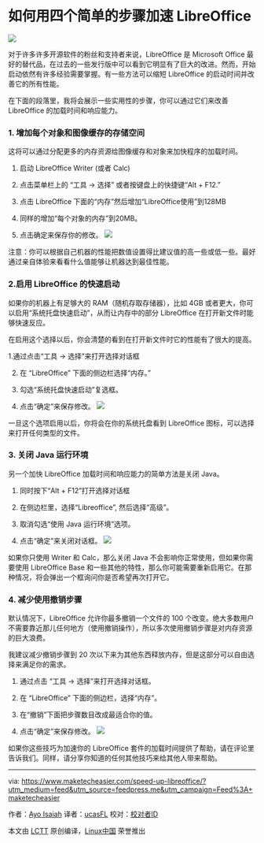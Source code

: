 

如何用四个简单的步骤加速 LibreOffice
====

![](https://maketecheasier-2d0f.kxcdn.com/assets/uploads/2016/08/speed-up-libreoffice-featured-2.jpg)


对于许多许多开源软件的粉丝和支持者来说，LibreOffice 是 Microsoft Office 最好的替代品，在过去的一些发行版中可以看到它明显有了巨大的改进。然而，开始启动依然有许多经验需要掌握。有一些方法可以缩短 LibreOffice 的启动时间并改善它的所有性能。

在下面的段落里，我将会展示一些实用性的步骤，你可以通过它们来改善 LibreOffice 的加载时间和响应能力。

### 1. 增加每个对象和图像缓存的存储空间

这将可以通过分配更多的内存资源给图像缓存和对象来加快程序的加载时间。

1. 启动 LibreOffice Writer (或者 Calc)

2. 点击菜单栏上的 “工具 -> 选择” 或者按键盘上的快捷键“Alt + F12.”

3. 点击 LibreOffice 下面的“内存”然后增加“LibreOffice使用”到128MB

4. 同样的增加“每个对象的内存”到20MB。

5. 点击确定来保存你的修改。
![](https://maketecheasier-2d0f.kxcdn.com/assets/uploads/2016/08/speed-up-libreoffice-step-1.png)


注意：你可以根据自己机器的性能把数值设置得比建议值的高一些或低一些。最好通过亲自体验来看看什么值能够让机器达到最佳性能。

### 2.启用 LibreOffice 的快速启动

如果你的机器上有足够大的 RAM（随机存取存储器），比如 4GB 或者更大，你可以启用“系统托盘快速启动”，从而让内存中的部分 LibreOffice 在打开新文件时能够快速反应。

在启用这个选择以后，你会清楚的看到在打开新文件时它的性能有了很大的提高。

1.通过点击“工具 -> 选择”来打开选择对话框

2. 在 “LibreOffice” 下面的侧边栏选择“内存。”

3. 勾选“系统托盘快速启动”复选框。

4. 点击“确定”来保存修改。
![](https://maketecheasier-2d0f.kxcdn.com/assets/uploads/2016/08/speed-up-libreoffice-2.png)


一旦这个选项启用以后，你将会在你的系统托盘看到 LibreOffice 图标，可以选择来打开任何类型的文件。

### 3. 关闭 Java 运行环境

另一个加快 LibreOffice 加载时间和响应能力的简单方法是关闭 Java。

1. 同时按下“Alt + F12”打开选择对话框

2. 在侧边栏里，选择“Libreoffice”, 然后选择“高级”。

3. 取消勾选“使用 Java 运行环境”选项。

4. 点击“确定”来关闭对话框。
![](https://maketecheasier-2d0f.kxcdn.com/assets/uploads/2016/08/speed-up-libreoffice-3.png)


如果你只使用 Writer 和 Calc，那么关闭 Java 不会影响你正常使用，但如果你需要使用 LibreOffice Base 和一些其他的特性，那么你可能需要重新启用它。在那种情况，将会弹出一个框询问你是否希望再次打开它。

### 4. 减少使用撤销步骤

默认情况下，LibreOffice 允许你最多撤销一个文件的 100 个改变。绝大多数用户不需要靠近那儿任何地方（使用撤销操作），所以多次使用撤销步骤是对内存资源的巨大浪费。

我建议减少撤销步骤到 20 次以下来为其他东西释放内存，但是这部分可以自由选择来满足你的需求。

1. 通过点击 “工具 -> 选择”来打开选择对话框。

2. 在 “LibreOffice” 下面的侧边栏，选择“内存”。

3. 在“撤销”下面把步骤数目改成最适合你的值。

4. 点击“确定”来保存修改。
![](https://maketecheasier-2d0f.kxcdn.com/assets/uploads/2016/08/speed-up-libreoffice-5.png)


如果你这些技巧为加速你的 LibreOffice 套件的加载时间提供了帮助，请在评论里告诉我们。同样，请分享你知道的任何其他技巧来给其他人带来帮助。


--------------------------------------------------------------------------------

via: https://www.maketecheasier.com/speed-up-libreoffice/?utm_medium=feed&utm_source=feedpress.me&utm_campaign=Feed%3A+maketecheasier

作者：[Ayo Isaiah][a]
译者：[ucasFL](https://github.com/ucasFL)
校对：[校对者ID](https://github.com/校对者ID)

本文由 [LCTT](https://github.com/LCTT/TranslateProject) 原创编译，[Linux中国](https://linux.cn/) 荣誉推出

[a]: https://www.maketecheasier.com/author/ayoisaiah/
